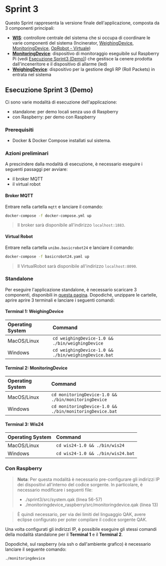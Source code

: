 # Sprint 3

Questo Sprint rappresenta la versione finale dell'applicazione, composta da 3 componenti principali:
- **[WIS](./src/system.qak)**: controllore centrale del sistema che si occupa di coordinare le varie componenti del sistema (Incinerator, [WeighingDevice](./src/scale.qak), [MonitoringDevice](./src/monitoringdevice.qak), [OpRobot - Virtuale](../html/VirtualRobot23.html))
- **[MonitoringDevice](./src/monitoringdevice.qak)**: dispositivo di monitoraggio eseguibile sul Raspberry Pi (vedi [Esecuzione Sprint3 (Demo)](#esecuzione-sprint3-demo)) che gestisce la cenere prodotta dall'inceneritore e il dispositivo di allarme (led)
- **[WeighingDevice](./src/scale.qak)**: dispositivo per la gestione degli RP (Roll Packets) in entrata nel sistema

## Esecuzione Sprint 3 (Demo)

Ci sono varie modalità di esecuzione dell'applicazione:
- standalone: per demo locali senza uso di Raspberry
- con Raspberry: per demo con Raspberry

### Prerequisiti

- Docker & Docker Compose installati sul sistema.

### Azioni preliminari

A prescindere dalla modalità di esecuzione, è necessario eseguire i seguenti passaggi per avviare:
- il broker MQTT
- il virtual robot

#### Broker MQTT

Entrare nella cartella `mqtt` e lanciare il comando:

```bash
docker-compose -f docker-compose.yml up
```

> Il broker sarà disponibile all'indirizzo `localhost:1883`.

#### Virtual Robot

Entrare nella cartella `unibo.basicrobot24` e lanciare il comando:

```bash
docker-compose -f basicrobot24.yaml up
```

> Il VirtualRobot sarà disponibile all'indirizzo `localhost:8090`.

### Standalone

Per eseguire l'applicazione standalone, è necessario scaricare 3 componenti, disponibili in [questa pagina](https://github.com/ilcors-dev/iss_project_2024/releases/tag/v1.0.0). Dopodiché, unzippare le cartelle, aprire aprire 3 terminali e lanciare i seguenti comandi:

#### Terminal 1: WeighingDevice

| Operating System | Command                                             |
| :--------------- | :-------------------------------------------------- |
| MacOS/Linux      | `cd weighingDevice-1.0 && ./bin/weighingDevice`     |
| Windows          | `cd weighingDevice-1.0 && ./bin/weighingDevice.bat` |

#### Terminal 2: MonitoringDevice

| Operating System | Command                                                 |
| :--------------- | :------------------------------------------------------ |
| MacOS/Linux      | `cd monitoringDevice-1.0 && ./bin/monitoringDevice`     |
| Windows          | `cd monitoringDevice-1.0 && ./bin/monitoringDevice.bat` |

#### Terminal 3: Wis24

| Operating System | Command                           |
| :--------------- | :-------------------------------- |
| MacOS/Linux      | `cd wis24-1.0 && ./bin/wis24`     |
| Windows          | `cd wis24-1.0 && ./bin/wis24.bat` |


### Con Raspberry

> **Nota**: Per questa modalità è necessario pre-configurare gli indirizzi IP dei dispositivi all'interno del codice sorgente. In particolare, è necessario modificare i seguenti file:
> - ./sprint3/src/system.qak (linea 56-57)
> - ./monitoringdevice_raspberry/src/monitoringdevice.qak (linea 13)

> È quindi necessario, per via dei limiti del linguaggio QAK, avere eclipse configurato per poter compilare il codice sorgente QAK.

Una volta configurati gli indirizzi IP, è possibile eseguire gli stessi comandi della modalità standalone per il **Terminal 1** e il **Terminal 2**.

Dopodiché, sul raspberry (via ssh o dall'ambiente grafico) è necessario lanciare il seguente comando:

```bash
./monitoringdevice
```
